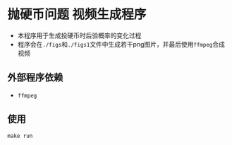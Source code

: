 # 抛硬币问题 视频生成程序
* 本程序用于生成投硬币时后验概率的变化过程
* 程序会在`./figs`和`./figs1`文件中生成若干png图片，并最后使用`ffmpeg`合成视频
## 外部程序依赖
* `ffmpeg`
## 使用
`make run`